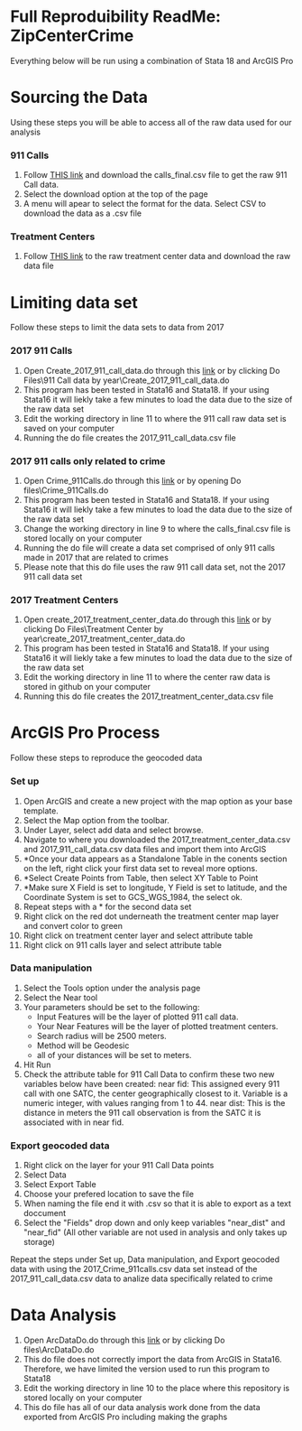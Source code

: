 # Full Reproduibility ReadMe: ZipCenterCrime
Everything below will be run using a combination of Stata 18 and ArcGIS Pro

# Sourcing the Data 
Using these steps you will be able to access all of the raw data used for our analysis 
### 911 Calls
1. Follow [THIS link](https://sumailsyr-my.sharepoint.com/my?id=%2Fpersonal%2Fregaudre%5Fsyr%5Fedu%2FDocuments%2FECN%20310%20%2D%20Zip%20Center%20Crime%20data&sortField=FileLeafRef&isAscending=true) and download the calls_final.csv file to get the raw 911 Call data.
2. Select the download option at the top of the page
3. A menu will apear to select the format for the data. Select CSV to download the data as a .csv file
### Treatment Centers
1. Follow [THIS link](https://github.com/ecn310/course-project-zipcentercrime/blob/main/Reproducibility%20Package/RawData/detroit_samhsa_sud_2015_2021.dta) to the raw treatment center data and download the raw data file
# Limiting data set
Follow these steps to limit the data sets to data from 2017
### 2017 911 Calls
1. Open Create_2017_911_call_data.do through this [link](https://github.com/ecn310/course-project-zipcentercrime/blob/main/Reproducibility%20Package/Do%20files/911%20Call%20data%20by%20year/Create_2017_911_call_data.do) or by clicking Do Files\911 Call data by year\Create_2017_911_call_data.do
2. This program has been tested in Stata16 and Stata18. If your using Stata16 it will liekly take a few minutes to load the data due to the size of the raw data set
3. Edit the working directory in line 11 to where the 911 call raw data set is saved on your computer
4. Running the do file creates the 2017_911_call_data.csv file
### 2017 911 calls only related to crime
1. Open Crime_911Calls.do through this [link](https://github.com/ecn310/course-project-zipcentercrime/blob/main/Reproducibility%20Package/Do%20files/Crime_911calls.do) or by opening Do files\Crime_911Calls.do
2. This program has been tested in Stata16 and Stata18. If your using Stata16 it will liekly take a few minutes to load the data due to the size of the raw data set
3. Change the working directory in line 9 to where the calls_final.csv file is stored locally on your computer
4. Running the do file will create a data set comprised of only 911 calls made in 2017 that are related to crimes
5. Please note that this do file uses the raw 911 call data set, not the 2017 911 call data set
### 2017 Treatment Centers
1. Open create_2017_treatment_center_data.do through this [link](https://github.com/ecn310/course-project-zipcentercrime/blob/main/Reproducibility%20Package/Do%20files/Treatment%20Center%20by%20year/create_2017_treatment_center_data.do) or by clicking Do Files\Treatment Center by year\create_2017_treatment_center_data.do
2. This program has been tested in Stata16 and Stata18. If your using Stata16 it will liekly take a few minutes to load the data due to the size of the raw data set
3. Edit the working directory in line 11 to where the center raw data is stored in github on your computer
4. Running this do file creates the 2017_treatment_center_data.csv file
# ArcGIS Pro Process
Follow these steps to reproduce the geocoded data 
### Set up
1. Open ArcGIS and create a new project with the map option as your base template.
2. Select the Map option from the toolbar.
3. Under Layer, select add data and select browse.
4. Navigate to where you downloaded the 2017_treatment_center_data.csv and 2017_911_call_data.csv data files and import them into ArcGIS
5. *Once your data appears as a Standalone Table in the conents section on the left, right click your first data set to reveal more options.
6. *Select Create Points from Table, then select XY Table to Point
7. *Make sure X Field is set to longitude, Y Field is set to latitude, and the Coordinate System is set to GCS_WGS_1984, the select ok.
8. Repeat steps with a * for the second data set
9. Right click on the red dot underneath the treatment center map layer and convert color to green
10. Right click on treatment center layer and select attribute table
11. Right click on 911 calls layer and select attribute table
### Data manipulation
1. Select the Tools option under the analysis page
2. Select the Near tool
3. Your parameters should be set to the following:
     - Input Features will be the layer of plotted 911 call data.
     - Your Near Features will be the layer of plotted treatment centers.
     - Search radius will be 2500 meters.
     - Method will be Geodesic
     - all of your distances will be set to meters.
4. Hit Run
5. Check the attribute table for 911 Call Data to confirm these two new variables below have been created:
near fid: This assigned every 911 call with one SATC, the center geographically closest to it. Variable is a numeric integer, with values ranging from 1 to 44.
near dist: This is the distance in meters the 911 call observation is from the SATC it is associated with in near fid.
### Export geocoded data
1. Right click on the layer for your 911 Call Data points
2. Select Data
3. Select Export Table
4. Choose your prefered location to save the file
5. When naming the file end it with .csv so that it is able to export as a text doccument
6. Select the "Fields" drop down and only keep variables "near_dist" and "near_fid" (All other variable are not used in analysis and only takes up storage)

Repeat the steps under Set up, Data manipulation, and Export geocoded data with using the 2017_Crime_911calls.csv data set instead of the 2017_911_call_data.csv data to analize data specifically related to crime
# Data Analysis
1. Open ArcDataDo.do through this [link](https://github.com/ecn310/course-project-zipcentercrime/blob/main/Reproducibility%20Package/Do%20files/ArcDataDo.do) or by clicking Do files\ArcDataDo.do
2. This do file does not correctly import the data from ArcGIS in Stata16. Therefore, we have limited the version used to run this program to Stata18
3. Edit the working directory in line 10 to the place where this repository is stored locally on your computer
4. This do file has all of our data analysis work done from the data exported from ArcGIS Pro including making the graphs
